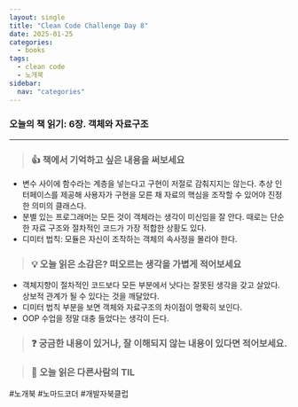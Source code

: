 ```yaml
---
layout: single
title: "Clean Code Challenge Day 8"
date: 2025-01-25
categories:
  - books
tags:
  - clean code
  - 노개북
sidebar:
  nav: "categories"
---
```


### 오늘의 책 읽기: 6장. 객체와 자료구조

---

> ### 👍 책에서 기억하고 싶은 내용을 써보세요

- 변수 사이에 함수라는 계층을 넣는다고 구현이 저절로 감춰지지는 않는다. 추상 인터페이스를 제공해 사용자가 구현을 모른 채 자료의 핵심을 조작할 수 있어야 진정한 의미의 클래스다.
- 분별 있는 프로그래머는 모든 것이 객체라는 생각이 미신임을 잘 안다. 때로는 단순한 자료 구조와 절차적인 코드가 가장 적합한 상황도 있다.
- 디미터 법칙: 모듈은 자신이 조작하는 객체의 속사정을 몰라야 한다.

> ### 💡 오늘 읽은 소감은? 떠오르는 생각을 가볍게 적어보세요

- 객체지향이 절차적인 코드보다 모든 부분에서 낫다는 잘못된 생각을 갖고 살았다. 상보적 관계가 될 수 있다는 것을 깨달았다.
- 디미터 법칙 부분을 보면 객체와 자료구조의 차이점이 명확히 보인다.
- OOP 수업을 정말 대충 들었다는 생각이 든다.

> ### ❓ 궁금한 내용이 있거나, 잘 이해되지 않는 내용이 있다면 적어보세요.

> ### 📗 오늘 읽은 다른사람의 TIL

#노개북 #노마드코더 #개발자북클럽

